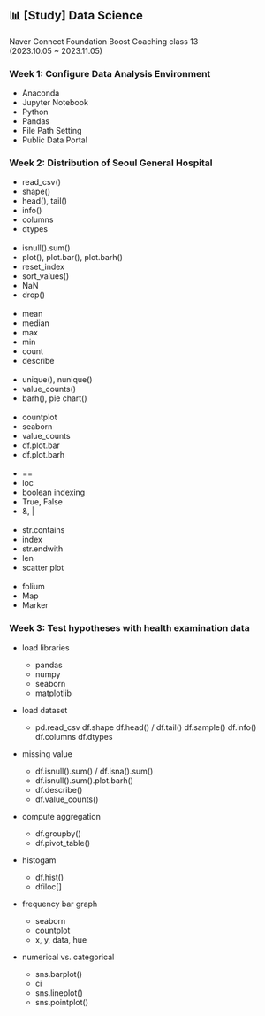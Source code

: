 ## 📊 [Study] Data Science
Naver Connect Foundation Boost Coaching class 13<br>
(2023.10.05 ~ 2023.11.05)

### Week 1: Configure Data Analysis Environment
- Anaconda
- Jupyter Notebook
- Python
- Pandas
- File Path Setting
- Public Data Portal

### Week 2: Distribution of Seoul General Hospital
- read_csv()
- shape()
- head(), tail()
- info()
- columns
- dtypes<br><br/>
- isnull().sum()
- plot(), plot.bar(), plot.barh()
- reset_index
- sort_values()
- NaN
- drop()<br><br/>
- mean
- median
- max
- min
- count
- describe<br><br/>
- unique(), nunique()
- value_counts()
- barh(), pie chart()<br><br/>
- countplot
- seaborn
- value_counts
- df.plot.bar
- df.plot.barh<br><br/>
- ==
- loc
- boolean indexing
- True, False
- &, |<br><br/>
- str.contains
- index
- str.endwith
- len
- scatter plot<br><br/>
- folium
- Map
- Marker

### Week 3: Test hypotheses with health examination data
- load libraries
  - pandas
  - numpy
  - seaborn
  - matplotlib

- load dataset
  - pd.read_csv
  df.shape
  df.head() / df.tail()
  df.sample()
  df.info()
  df.columns
  df.dtypes

- missing value
  - df.isnull().sum() / df.isna().sum()
  - df.isnull().sum().plot.barh()
  - df.describe()
  - df.value_counts()

- compute aggregation
  - df.groupby()
  - df.pivot_table()

- histogam
  - df.hist()
  - dfiloc[]

- frequency bar graph
  - seaborn
  - countplot
  - x, y, data, hue

- numerical vs. categorical
  - sns.barplot()
  - ci
  - sns.lineplot()
  - sns.pointplot()